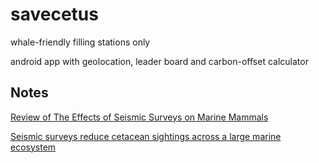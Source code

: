 # savecetus
whale-friendly filling stations only

android app with geolocation, leader board and carbon-offset calculator

## Notes

[ Review of The Effects of Seismic Surveys on Marine Mammals](https://www.researchgate.net/publication/233685851_A_Review_of_The_Effects_of_Seismic_Surveys_on_Marine_Mammals)

[Seismic surveys reduce cetacean sightings across a large marine ecosystem](https://www.nature.com/articles/s41598-019-55500-4)
